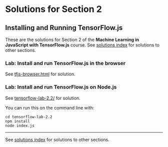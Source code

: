 # Solutions for Section 2
## Installing and Running TensorFlow.js

These are the solutions for Section 2 of the **Machine Learning in JavaScript with TensorFlow.js** course. See [solutions index](../../README.md) for solutions to other sections.


### Lab: Install and run TensorFlow.js in the browser

See [tfjs-browser.html](./tfjs-browser.html) for solution.

### Lab: Install and run TensorFlow.js on Node.js

See [tensorflow-lab-2.2/](./tensorflow-lab-2.2/) for solution.

You can run this on the command line with:

```
cd tensorflow-lab-2.2
npm install
node index.js
```

---

See [solutions index](../../README.md) for solutions to other sections.
